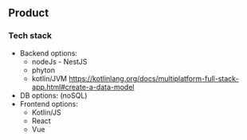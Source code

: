 
## Product



### Tech stack
* Backend options: 
	* nodeJs - NestJS
	* phyton
	* kotlin/JVM https://kotlinlang.org/docs/multiplatform-full-stack-app.html#create-a-data-model
* DB options: (noSQL)
* Frontend options:
	* Kotlin/JS
	* React
	* Vue